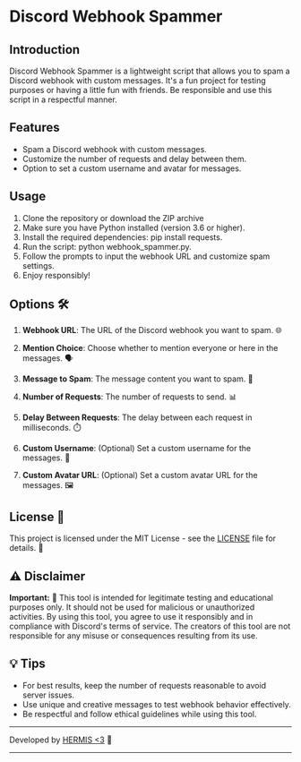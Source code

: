 # Discord Webhook Spammer

## Introduction
Discord Webhook Spammer is a lightweight script that allows you to spam a Discord webhook with custom messages. It's a fun project for testing purposes or having a little fun with friends. Be responsible and use this script in a respectful manner.

##  Features
- Spam a Discord webhook with custom messages.
- Customize the number of requests and delay between them.
- Option to set a custom username and avatar for messages.

## Usage

1. Clone the repository or download the ZIP archive
2. Make sure you have Python installed (version 3.6 or higher).
3. Install the required dependencies: pip install requests.
4. Run the script: python webhook_spammer.py.
5. Follow the prompts to input the webhook URL and customize spam settings.
6. Enjoy responsibly!



## Options 🛠️

1. **Webhook URL**: The URL of the Discord webhook you want to spam. 🌐

2. **Mention Choice**: Choose whether to mention everyone or here in the messages. 🗣️

3. **Message to Spam**: The message content you want to spam. 💬

4. **Number of Requests**: The number of requests to send. 📊

5. **Delay Between Requests**: The delay between each request in milliseconds. ⏱️

6. **Custom Username**: (Optional) Set a custom username for the messages. 👤

7. **Custom Avatar URL**: (Optional) Set a custom avatar URL for the messages. 🖼️

## License 📜

This project is licensed under the MIT License - see the [LICENSE](LICENSE) file for details. 📄

## ⚠️ Disclaimer

**Important:** 🚫 This tool is intended for legitimate testing and educational purposes only. It should not be used for malicious or unauthorized activities. By using this tool, you agree to use it responsibly and in compliance with Discord's terms of service. The creators of this tool are not responsible for any misuse or consequences resulting from its use.

## 💡 Tips

- For best results, keep the number of requests reasonable to avoid server issues.
- Use unique and creative messages to test webhook behavior effectively.
- Be respectful and follow ethical guidelines while using this tool.


---

Developed by [HERMIS <3](https://github.com/xHERMIS) 💖

---
